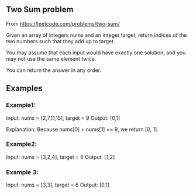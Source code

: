 ## Two Sum problem

From https://leetcode.com/problems/two-sum/

Given an array of integers nums and an integer target, return indices of the two numbers such
that they add up to target.

You may assume that each input would have exactly one solution, and you may not use the same
element twice.

You can return the answer in any order.

## Examples

### Example1:

Input: nums = [2,7,11,15], target = 9 Output: [0,1]

Explanation: Because nums[0] + nums[1] == 9, we return [0, 1].

### Example2:

Input: nums = [3,2,4], target = 6 Output: [1,2]

### Example 3:

Input: nums = [3,3], target = 6 Output: [0,1]


